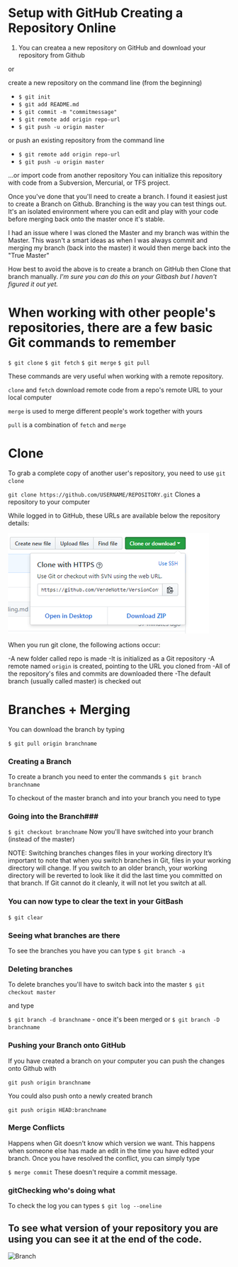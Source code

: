 # Setup with GitHub Creating a Repository Online

1) You can createa a new repository on GitHub and download your repository from Github

or

create a new repository on the command line (from the beginning)

- `$ git init`
- `$ git add README.md`
- `$ git commit -m "commitmessage" `
- `$ git remote add origin repo-url`
- `$ git push -u origin master`

or push an existing repository from the command line

- `$ git remote add origin repo-url`
- `$ git push -u origin master`

…or import code from another repository
You can initialize this repository with code from a Subversion, Mercurial, or TFS project.


Once you've done that you'll need to create a branch. I found it easiest just to create a Branch on Github. Branching is the way you can test things out. It's an isolated environment where you can edit and play with your code before merging back onto the master once it's stable.

I had an issue where I was cloned the Master and my branch was within the Master. This wasn't a smart ideas as when I was always commit and merging my branch (back into the master) it would then merge back into the "True Master"

How best to avoid the above is to create a branch on GitHub then Clone that branch manually. *I'm sure you can do this on your Gitbash but I haven't figured it out yet.*


# When working with other people's repositories, there are a few basic Git commands to remember

`$ git clone`
`$ git fetch`
`$ git merge`
`$ git pull`

These commands are very useful when working with a remote repository.

 `clone` and `fetch` download remote code from a repo's remote URL to your local computer

 `merge` is used to merge different people's work together with yours

 `pull` is a combination of `fetch` and `merge`


# Clone
To grab a complete copy of another user's repository, you need to use `git clone`

`git clone https://github.com/USERNAME/REPOSITORY.git`
Clones a repository to your computer

While logged in to GitHub, these URLs are available below the repository details:

![Clone](https://github.com/VerdeNotte/VersionControl-Git-Github/blob/master/Clone.PNG "Clone URL")

When you run git clone, the following actions occur:

-A new folder called repo is made
-It is initialized as a Git repository
-A remote named `origin` is created, pointing to the URL you cloned from
-All of the repository's files and commits are downloaded there
-The default branch (usually called master) is checked out


# Branches + Merging #

You can download the branch by typing

`$ git pull origin branchname`

### Creating a Branch
To create a branch you need to enter the commands
`$ git branch branchname`

To checkout of the master branch and into your branch you need to type

### Going into the Branch###

`$ git checkout branchname`
Now you'll have switched into your branch (instead of the master)

NOTE: Switching branches changes files in your working directory
It’s important to note that when you switch branches in Git, files in your working directory will change. If you switch to an older branch, your working directory will be reverted to look like it did the last time you committed on that branch. If Git cannot do it cleanly, it will not let you switch at all.

### You can now type to clear the text in your GitBash

`$ git clear`

### Seeing what branches are there

To see the branches you have you can type
`$ git branch -a`

### Deleting branches

To delete branches you'll have to switch back into the master
`$ git checkout master`

and type

`$ git branch -d branchname` - once it's been merged or
`$ git branch -D branchname`

### Pushing your Branch onto GitHub

If you have created a branch on your computer you can push the changes onto Github with

`git push origin branchname`

You could also push onto a newly created branch

`git push origin HEAD:branchname`



### Merge Conflicts ###
Happens when Git doesn't know which version we want. This happens when someone else has made an edit in the time you have edited your branch. Once you have resolved the conflict, you can simply type

`$ merge commit` These doesn't require a commit message.

### gitChecking who's doing what

To check the log you can types
`$ git log --oneline`

## To see what version of your repository you are using you can see it at the end of the code.

![Branch](https://github.com/VerdeNotte/VersionControl-Git-Github/blob/master/Switching%20Branches.PNG"Branching")
